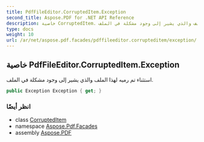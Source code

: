 ```yaml
---
title: PdfFileEditor.CorruptedItem.Exception
second_title: Aspose.PDF for .NET API Reference
description: خاصية CorruptedItem. استثناء تم رميه لهذا الملف والذي يشير إلى وجود مشكلة في الملف
type: docs
weight: 10
url: /ar/net/aspose.pdf.facades/pdffileeditor.corrupteditem/exception/
---
```

## خاصية PdfFileEditor.CorruptedItem.Exception

استثناء تم رميه لهذا الملف والذي يشير إلى وجود مشكلة في الملف.

```csharp
public Exception Exception { get; }
```

### انظر أيضًا

* class [CorruptedItem](../)
* namespace [Aspose.Pdf.Facades](../../../aspose.pdf.facades/)
* assembly [Aspose.PDF](../../../)